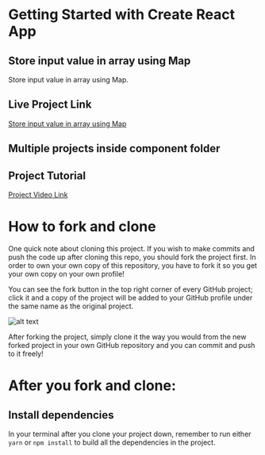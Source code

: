 # Getting Started with Create React App

## Store input value in array using Map
Store input value in array using Map.

## Live Project Link
[Store input value in array using Map](https://stately-mooncake-8caee0.netlify.app/)


## Multiple projects inside component folder

## Project Tutorial
[Project Video Link](https://www.youtube.com/watch?v=cI_Qh_2x1w0) 


# How to fork and clone

One quick note about cloning this project. If you wish to make commits and push the code up after cloning this repo, you should fork the project first. In order to own your own copy of this repository, you have to fork it so you get your own copy on your own profile!

You can see the fork button in the top right corner of every GitHub project; click it and a copy of the project will be added to your GitHub profile under the same name as the original project.

![alt text](https://i.ibb.co/1YN7SJ6/Screen-Shot-2019-07-01-at-2-02-40-AM.png "image to fork button")

After forking the project, simply clone it the way you would from the new forked project in your own GitHub repository and you can commit and push to it freely!


# After you fork and clone:

## Install dependencies

In your terminal after you clone your project down, remember to run either `yarn` or `npm install` to build all the dependencies in the project.


